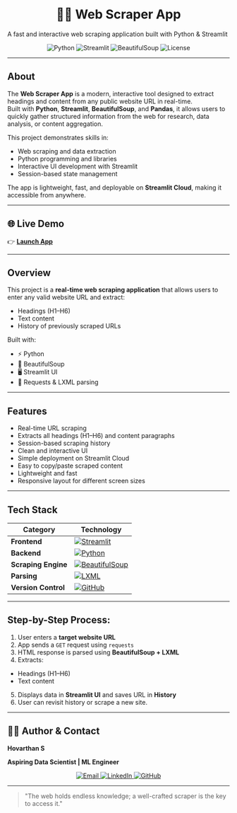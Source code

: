 <h1 align="center">🕵️‍♂️ Web Scraper App</h1>


A fast and interactive web scraping application built with Python & Streamlit

<p align="center">
  <img src="https://img.shields.io/badge/Python-3.11-blue?style=for-the-badge&logo=python&logoColor=white" alt="Python">
  <img src="https://img.shields.io/badge/Streamlit-FF4B4B?style=for-the-badge&logo=streamlit&logoColor=white" alt="Streamlit">
  <img src="https://img.shields.io/badge/BeautifulSoup-4.12-orange?style=for-the-badge&logo=BeautifulSoup&logoColor=white" alt="BeautifulSoup">
  <img src="https://img.shields.io/badge/License-MIT-green?style=for-the-badge" alt="License">
</p>

---

##  About

The **Web Scraper App** is a modern, interactive tool designed to extract headings and content from any public website URL in real-time.  
Built with **Python**, **Streamlit**, **BeautifulSoup**, and **Pandas**, it allows users to quickly gather structured information from the web for research, data analysis, or content aggregation.  

This project demonstrates skills in:  
- Web scraping and data extraction  
- Python programming and libraries  
- Interactive UI development with Streamlit  
- Session-based state management  

The app is lightweight, fast, and deployable on **Streamlit Cloud**, making it accessible from anywhere.  

---

## 🌐 Live Demo  
👉 [**Launch App**](https://python-developer-projects-9y6wwatlnft8tj4vpmkuwe.streamlit.app/)  

---

##  Overview

This project is a **real-time web scraping application** that allows users to enter any valid website URL and extract:
-  Headings (H1–H6)
-  Text content  
-  History of previously scraped URLs

Built with:

- ⚡ Python
- 🧠 BeautifulSoup
- 🖥️ Streamlit UI
- 🧭 Requests & LXML parsing

---

##  Features

-  Real-time URL scraping  
-  Extracts all headings (H1–H6) and content paragraphs  
-  Session-based scraping history  
-  Clean and interactive UI  
-  Simple deployment on Streamlit Cloud  
-  Easy to copy/paste scraped content  
-  Lightweight and fast  
-  Responsive layout for different screen sizes  

---

##  Tech Stack

| Category              | Technology                                                                                                   |
|-------------------------|--------------------------------------------------------------------------------------------------------------|
| **Frontend**            | [![Streamlit](https://img.shields.io/badge/Streamlit-FF4B4B?logo=streamlit&logoColor=white)](https://streamlit.io/) |
| **Backend**             | [![Python](https://img.shields.io/badge/Python-3.10+-blue?logo=python&logoColor=white)](https://www.python.org/) |
| **Scraping Engine**     | [![BeautifulSoup](https://img.shields.io/badge/BeautifulSoup-4BAE4F?logo=html5&logoColor=white)](https://www.crummy.com/software/BeautifulSoup/) |
| **Parsing**             | [![LXML](https://img.shields.io/badge/LXML-parser-yellow)](https://lxml.de/) |
| **Version Control**     | [![GitHub](https://img.shields.io/badge/GitHub-100000?logo=github&logoColor=white)](https://github.com/) |

---

##  Step-by-Step Process:

1.  User enters a **target website URL**  
2.  App sends a `GET` request using `requests`  
3.  HTML response is parsed using **BeautifulSoup + LXML**  
4.  Extracts:
   - Headings (H1–H6)
   - Text content
5.  Displays data in **Streamlit UI** and saves URL in **History**  
6.  User can revisit history or scrape a new site.

---

## 🧑‍💻 Author & Contact

**Hovarthan S**  

**Aspiring Data Scientist | ML Engineer**

<p align="center"> <a href="mailto:hovarthan04@gmail.com"> <img src="https://img.shields.io/badge/Email-hovarthan04@gmail.com-red?style=flat&logo=gmail&logoColor=white" alt="Email"> </a>
  <a href="linkedin.com/in/hovarthan-s-06114b281/"> <img src="https://img.shields.io/badge/LinkedIn-Hovarthan-blue?style=flat&logo=linkedin&logoColor=white" alt="LinkedIn"> </a>
  <a href="https://github.com/hovarthan21"> <img src="https://img.shields.io/badge/GitHub-hovarthan21-black?style=flat&logo=github&logoColor=white" alt="GitHub"> </a> </p>

---

> "The web holds endless knowledge; a well-crafted scraper is the key to access it."
  
